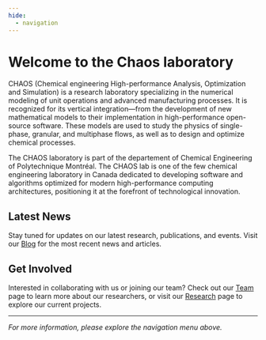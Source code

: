 ```yaml
---
hide:
  - navigation
---
```


# Welcome to the Chaos laboratory

CHAOS (Chemical engineering High-performance Analysis, Optimization and Simulation) is a research laboratory specializing in the numerical modeling of unit operations and advanced manufacturing processes. It is recognized for its vertical integration—from the development of new mathematical models to their implementation in high-performance open-source software. These models are used to study the physics of single-phase, granular, and multiphase flows, as well as to design and optimize chemical processes.

The CHAOS laboratory is part of the departement of Chemical Engineering of Polytechnique Montréal. The CHAOS lab is one of the few chemical engineering laboratory in Canada dedicated to developing software and algorithms optimized for modern high-performance computing architectures, positioning it at the forefront of technological innovation.


## Latest News

Stay tuned for updates on our latest research, publications, and events. Visit our [Blog](blog.md) for the most recent news and articles.

## Get Involved

Interested in collaborating with us or joining our team? Check out our [Team](team.md) page to learn more about our researchers, or visit our [Research](research.md) page to explore our current projects.

---

*For more information, please explore the navigation menu above.*
